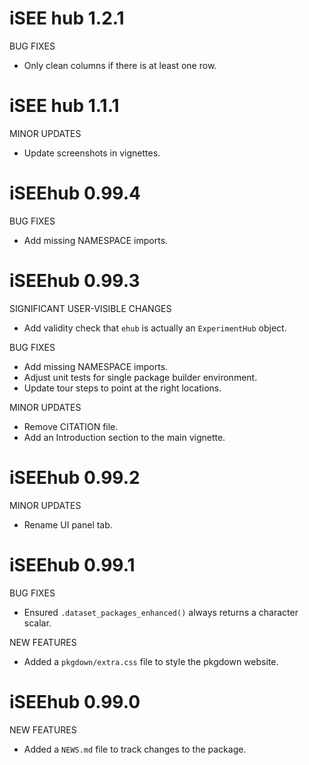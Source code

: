 # iSEE hub 1.2.1

BUG FIXES

* Only clean columns if there is at least one row.

# iSEE hub 1.1.1

MINOR UPDATES

* Update screenshots in vignettes.

# iSEEhub 0.99.4

BUG FIXES

* Add missing NAMESPACE imports.

# iSEEhub 0.99.3

SIGNIFICANT USER-VISIBLE CHANGES

* Add validity check that `ehub` is actually an `ExperimentHub` object.

BUG FIXES

* Add missing NAMESPACE imports.
* Adjust unit tests for single package builder environment.
* Update tour steps to point at the right locations.

MINOR UPDATES

* Remove CITATION file.
* Add an Introduction section to the main vignette.

# iSEEhub 0.99.2

MINOR UPDATES

* Rename UI panel tab.

# iSEEhub 0.99.1

BUG FIXES

* Ensured `.dataset_packages_enhanced()` always returns a character scalar.

NEW FEATURES

* Added a `pkgdown/extra.css` file to style the pkgdown website.

# iSEEhub 0.99.0

NEW FEATURES

* Added a `NEWS.md` file to track changes to the package.
